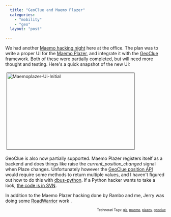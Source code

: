 ```yaml
---
  title: "GeoClue and Maemo Plazer"
  categories: 
    - "mobility"
    - "geo"
  layout: "post"

---
```

We had another <a href="http://bergie.iki.fi/blog/plazes_on_the_n800.html">Maemo hacking night</a> here at the office. The plan was to write a proper UI for the <a href="http://downloads.maemo.org/product/maemoplazer/">Maemo Plazer</a>, and integrate it with the <a href="http://live.gnome.org/GeoClue">GeoClue</a> framework. Both of these were partially completed, but will need more thought and testing. Here's a quick snapshot of the new UI:

<img src="http://bergie.iki.fi/midcom-serveattachmentguid-c81751dec85911db993e93883facfbeefbee/maemoplazer-ui-initial.jpg" height="240" width="400" border="1" hspace="4" vspace="4" alt="Maemoplazer-Ui-Initial" /><span style="font-size:0pt;">

</span>GeoClue is also now partially supported. Maemo Plazer registers itself as a backend and does things like raise the <em>current_position_changed</em> signal when Plaze changes. Unfortunately however the <a href="http://svn.foinse-project.org/geoclue/trunk/geoclue/position_glue.xml">GeoClue position API</a> would require some methods to return multiple values, and I haven't figured out how to do this with <a href="http://dbus.freedesktop.org/doc/dbus-python/doc/tutorial.html">dbus-python</a>. If a Python hacker wants to take a look, <a href="https://garage.maemo.org/plugins/scmsvn/viewcvs.php/trunk/src/maemoplazer_service.py?root=maemoplazer&amp;view=markup">the code is in SVN</a>.

In addition to the Maemo Plazer hacking done by Rambo and me, Jerry was doing some <a href="https://garage.maemo.org/projects/roadwarrior">RoadWarrior</a> work .
<!-- technorati tags start --><p style="text-align:right;font-size:10px;">Technorati Tags: <a href="http://www.technorati.com/tag/gis" rel="tag">gis</a>, <a href="http://www.technorati.com/tag/maemo" rel="tag">maemo</a>, <a href="http://www.technorati.com/tag/plazes" rel="tag">plazes</a>, <a href="http://www.technorati.com/tag/geoclue" rel="tag">geoclue</a></p><!-- technorati tags end -->